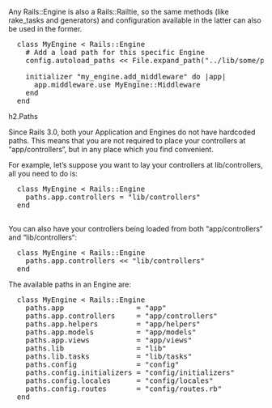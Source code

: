 Any Rails::Engine is also a Rails::Railtie, so the same methods (like rake_tasks and generators) and configuration available in the latter can also be used in the former. 

<pre>
  class MyEngine < Rails::Engine
    # Add a load path for this specific Engine
    config.autoload_paths << File.expand_path("../lib/some/path", __FILE__)

    initializer "my_engine.add_middleware" do |app|
      app.middleware.use MyEngine::Middleware
    end
  end  
</pre>
            
h2.Paths

Since Rails 3.0, both your Application and Engines do not have hardcoded paths. This means that you are not required to place your controllers at “app/controllers“, but in any place which you find convenient.

For example, let’s suppose you want to lay your controllers at lib/controllers, all you need to do is:

<pre>
  class MyEngine < Rails::Engine
    paths.app.controllers = "lib/controllers"
  end
  
</pre>

You can also have your controllers being loaded from both “app/controllers“ and “lib/controllers“:

<pre>
  class MyEngine < Rails::Engine
    paths.app.controllers << "lib/controllers"
  end  
</pre>  

The available paths in an Engine are:

<pre>
  class MyEngine < Rails::Engine
    paths.app                 = "app"
    paths.app.controllers     = "app/controllers"
    paths.app.helpers         = "app/helpers"
    paths.app.models          = "app/models"
    paths.app.views           = "app/views"
    paths.lib                 = "lib"
    paths.lib.tasks           = "lib/tasks"
    paths.config              = "config"
    paths.config.initializers = "config/initializers"
    paths.config.locales      = "config/locales"
    paths.config.routes       = "config/routes.rb"
  end
  
</pre>
